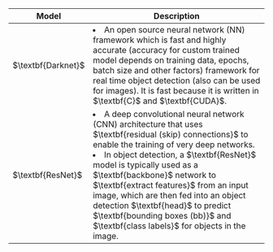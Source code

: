 <table>
  <thead>
    <tr>
      <th>Model</th>
      <th>Description</th>
    </tr>
  </thead>
  <tbody>
    <tr>
      <td>$\textbf{Darknet}$</td>
      <td>
      <li> An open source neural network (NN) framework which is fast and highly accurate (accuracy for custom trained model depends on training data, epochs, batch size and other factors) framework for real time object detection (also can be used for images). It is fast because it is written in $\textbf{C}$ and $\textbf{CUDA}$.
      </td>
    </tr>
    <tr>
      <td>$\textbf{ResNet}$</td>
      <td>
      <li> A deep convolutional neural network (CNN) architecture that uses $\textbf{residual (skip) connections}$ to enable the training of very deep networks.
      <li> In object detection, a $\textbf{ResNet}$ model is typically used as a $\textbf{backbone}$ network to $\textbf{extract features}$ from an input image, which are then fed into an object detection $\textbf{head}$ to predict $\textbf{bounding boxes (bb)}$ and $\textbf{class labels}$ for objects in the image.
      </td>
    </tr>
  </tbody>
</table>
